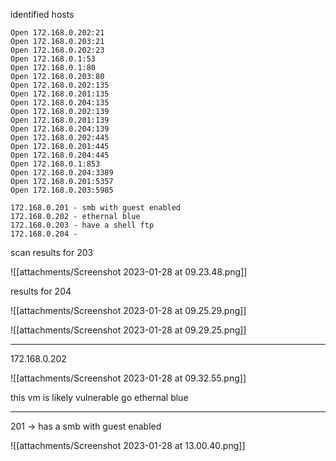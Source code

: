 
identified hosts

```
Open 172.168.0.202:21
Open 172.168.0.203:21
Open 172.168.0.202:23
Open 172.168.0.1:53
Open 172.168.0.1:80
Open 172.168.0.203:80
Open 172.168.0.202:135
Open 172.168.0.201:135
Open 172.168.0.204:135
Open 172.168.0.202:139
Open 172.168.0.201:139
Open 172.168.0.204:139
Open 172.168.0.202:445
Open 172.168.0.201:445
Open 172.168.0.204:445
Open 172.168.0.1:853
Open 172.168.0.204:3389
Open 172.168.0.201:5357
Open 172.168.0.203:5985
```

```
172.168.0.201 - smb with guest enabled
172.168.0.202 - ethernal blue
172.168.0.203 - have a shell ftp
172.168.0.204 - 
```

scan results for 203 

![[attachments/Screenshot 2023-01-28 at 09.23.48.png]]

results for 204

![[attachments/Screenshot 2023-01-28 at 09.25.29.png]]


![[attachments/Screenshot 2023-01-28 at 09.29.25.png]]

---

172.168.0.202

![[attachments/Screenshot 2023-01-28 at 09.32.55.png]]

this vm is likely vulnerable go ethernal blue 

----

201 -> has a smb with guest enabled

![[attachments/Screenshot 2023-01-28 at 13.00.40.png]]